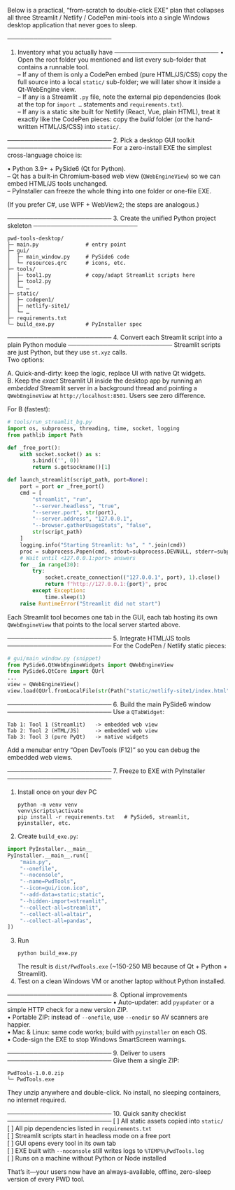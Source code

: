 Below is a practical, “from-scratch to double-click EXE” plan that collapses all three Streamlit / Netlify / CodePen mini-tools into a single Windows desktop application that never goes to sleep.

────────────────────────
1. Inventory what you actually have
────────────────────────
•	Open the root folder you mentioned and list every sub-folder that contains a runnable tool.  
  – If any of them is only a CodePen embed (pure HTML/JS/CSS) copy the full source into a local `static/` sub-folder; we will later show it inside a Qt-WebEngine view.  
  – If any is a Streamlit `.py` file, note the external pip dependencies (look at the top for `import …` statements and `requirements.txt`).  
  – If any is a static site built for Netlify (React, Vue, plain HTML), treat it exactly like the CodePen pieces: copy the *build* folder (or the hand-written HTML/JS/CSS) into `static/`.

────────────────────────
2. Pick a desktop GUI toolkit
────────────────────────
For a zero-install EXE the simplest cross-language choice is:

•	Python 3.9+ + PySide6 (Qt for Python).  
  – Qt has a built-in Chromium-based web view (`QWebEngineView`) so we can embed HTML/JS tools unchanged.  
  – PyInstaller can freeze the whole thing into one folder or one-file EXE.

(If you prefer C#, use WPF + WebView2; the steps are analogous.)

────────────────────────
3. Create the unified Python project skeleton
────────────────────────
```
pwd-tools-desktop/
├─ main.py               # entry point
├─ gui/
│  ├─ main_window.py     # PySide6 code
│  └─ resources.qrc      # icons, etc.
├─ tools/
│  ├─ tool1.py           # copy/adapt Streamlit scripts here
│  ├─ tool2.py
│  └─ …
├─ static/
│  ├─ codepen1/
│  ├─ netlify-site1/
│  └─ …
├─ requirements.txt
└─ build_exe.py          # PyInstaller spec
```

────────────────────────
4. Convert each Streamlit script into a plain Python module
────────────────────────
Streamlit scripts are just Python, but they use `st.xyz` calls.  
Two options:

A. Quick-and-dirty: keep the logic, replace UI with native Qt widgets.  
B. Keep the *exact* Streamlit UI inside the desktop app by running an *embedded* Streamlit server in a background thread and pointing a `QWebEngineView` at `http://localhost:8501`. Users see zero difference.

For B (fastest):

```python
# tools/run_streamlit_bg.py
import os, subprocess, threading, time, socket, logging
from pathlib import Path

def _free_port():
    with socket.socket() as s:
        s.bind(('', 0))
        return s.getsockname()[1]

def launch_streamlit(script_path, port=None):
    port = port or _free_port()
    cmd = [
        "streamlit", "run",
        "--server.headless", "true",
        "--server.port", str(port),
        "--server.address", "127.0.0.1",
        "--browser.gatherUsageStats", "false",
        str(script_path)
    ]
    logging.info("Starting Streamlit: %s", " ".join(cmd))
    proc = subprocess.Popen(cmd, stdout=subprocess.DEVNULL, stderr=subprocess.DEVNULL)
    # Wait until <127.0.0.1:port> answers
    for _ in range(30):
        try:
            socket.create_connection(("127.0.0.1", port), 1).close()
            return f"http://127.0.0.1:{port}", proc
        except Exception:
            time.sleep(1)
    raise RuntimeError("Streamlit did not start")
```

Each Streamlit tool becomes one tab in the GUI, each tab hosting its own `QWebEngineView` that points to the local server started above.

────────────────────────
5. Integrate HTML/JS tools
────────────────────────
For the CodePen / Netlify static pieces:

```python
# gui/main_window.py (snippet)
from PySide6.QtWebEngineWidgets import QWebEngineView
from PySide6.QtCore import QUrl
...
view = QWebEngineView()
view.load(QUrl.fromLocalFile(str(Path("static/netlify-site1/index.html").absolute())))
```

────────────────────────
6. Build the main PySide6 window
────────────────────────
Use a `QTabWidget`:

```
Tab 1: Tool 1 (Streamlit)   -> embedded web view
Tab 2: Tool 2 (HTML/JS)     -> embedded web view
Tab 3: Tool 3 (pure PyQt)   -> native widgets
```

Add a menubar entry “Open DevTools (F12)” so you can debug the embedded web views.

────────────────────────
7. Freeze to EXE with PyInstaller
────────────────────────
1. Install once on your dev PC  
   ```
   python -m venv venv
   venv\Scripts\activate
   pip install -r requirements.txt   # PySide6, streamlit, pyinstaller, etc.
   ```
2. Create `build_exe.py`:

```python
import PyInstaller.__main__
PyInstaller.__main__.run([
    "main.py",
    "--onefile",
    "--noconsole",
    "--name=PwdTools",
    "--icon=gui/icon.ico",
    "--add-data=static;static",
    "--hidden-import=streamlit",
    "--collect-all=streamlit",
    "--collect-all=altair",
    "--collect-all=pandas",
])
```

3. Run  
   ```
   python build_exe.py
   ```
   The result is `dist/PwdTools.exe` (~150-250 MB because of Qt + Python + Streamlit).  
4. Test on a clean Windows VM or another laptop without Python installed.

────────────────────────
8. Optional improvements
────────────────────────
•	Auto-updater: add `pyupdater` or a simple HTTP check for a new version ZIP.  
•	Portable ZIP: instead of `--onefile`, use `--onedir` so AV scanners are happier.  
•	Mac & Linux: same code works; build with `pyinstaller` on each OS.  
•	Code-sign the EXE to stop Windows SmartScreen warnings.

────────────────────────
9. Deliver to users
────────────────────────
Give them a single ZIP:

```
PwdTools-1.0.0.zip
└─ PwdTools.exe
```

They unzip anywhere and double-click. No install, no sleeping containers, no internet required.

────────────────────────
10. Quick sanity checklist
────────────────────────
[ ] All static assets copied into `static/`  
[ ] All pip dependencies listed in `requirements.txt`  
[ ] Streamlit scripts start in headless mode on a free port  
[ ] GUI opens every tool in its own tab  
[ ] EXE built with `--noconsole` still writes logs to `%TEMP%\PwdTools.log`  
[ ] Runs on a machine without Python or Node installed

That’s it—your users now have an always-available, offline, zero-sleep version of every PWD tool.